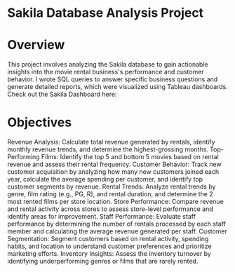 # Sakila Database Analysis Project

# Overview 

This project involves analyzing the Sakila database to gain actionable insights into the movie rental business's performance and customer behavior. I wrote SQL queries to answer specific business questions and generate detailed reports, which were visualized using Tableau dashboards. Check out the Sakila Dashboard here:

# Objectives

Revenue Analysis: Calculate total revenue generated by rentals, identify monthly revenue trends, and determine the highest-grossing months.
Top-Performing Films: Identify the top 5 and bottom 5 movies based on rental revenue and assess their rental frequency.
Customer Behavior: Track new customer acquisition by analyzing how many new customers joined each year, calculate the average spending per customer, and identify top customer segments by revenue.
Rental Trends: Analyze rental trends by genre, film rating (e.g., PG, R), and rental duration, and determine the 2 most rented films per store location.
Store Performance: Compare revenue and rental activity across stores to assess store-level performance and identify areas for improvement.
Staff Performance: Evaluate staff performance by determining the number of rentals processed by each staff member and calculating the average revenue generated per staff.
Customer Segmentation: Segment customers based on rental activity, spending habits, and location to understand customer preferences and prioritize marketing efforts.
Inventory Insights: Assess the inventory turnover by identifying underperforming genres or films that are rarely rented.
